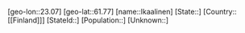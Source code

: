 ﻿---
location: [61.77,23.07]
type: City
tags:
- geo/City


SpocWebEntityId: 31095
isDeleted: false
confidential: public

---
[geo-lon::23.07]
[geo-lat::61.77]
[name::Ikaalinen]
[State::]
[Country::[[Finland]]]
[StateId::]
[Population::]
[Unknown::]

